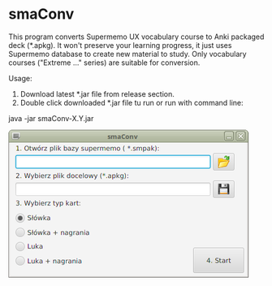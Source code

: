 # smaConv
This program converts Supermemo UX vocabulary course to Anki packaged deck (*.apkg). It won't preserve your learning progress, it just uses Supermemo database to create new material to study. Only vocabulary courses ("Extreme ..." series) are suitable for conversion.

Usage:

1. Download latest *.jar file from release section.
2. Double click downloaded *.jar file tu run or run with command line:

java -jar smaConv-X.Y.jar

![alt tag](https://github.com/inpersonasua/smaConv/blob/master/smaConv-screen.png)
